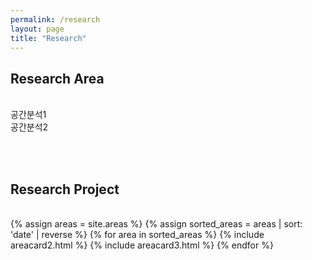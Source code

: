 ```yaml
---
permalink: /research
layout: page
title: "Research"
---
```


## Research Area
<br/>
공간분석1<br/>
공간분석2<br/>

<br/><br/>

## Research Project
<br/>

<div class="container">
    <div class="post-list" itemscope="" itemtype="http://schema.org/Blog">
        {% assign areas = site.areas %} 
        {% assign sorted_areas = areas | sort: 'date' | reverse %}
        {% for area in sorted_areas %}
            {% include areacard2.html %}
            {% include areacard3.html %}
        {% endfor %}
    </div>
</div>


